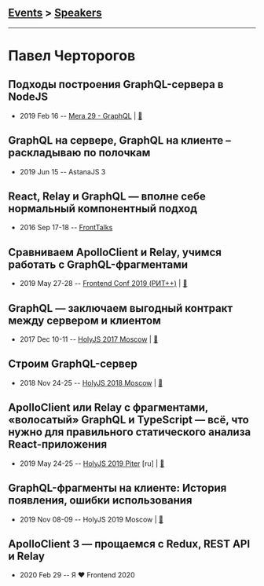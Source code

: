 ## [Events](../README.md) > [Speakers](../speakers.md)
---

# Павел Черторогов

## Подходы построения GraphQL-сервера в NodeJS
- 2019 Feb 16 -- [Mera 29 - GraphQL](https://www.youtube.com/watch?v=bZ4Rwz7Dsgk)  | [:notebook:](https://nodkz.github.io/conf-talks/talks/2019.02.16-mera-nizhniy-novgorod/index.html#/5)  
## GraphQL на сервере, GraphQL на клиенте – раскладываю по полочкам
- 2019 Jun 15 -- AstanaJS 3    
## React, Relay и GraphQL — вполне себе нормальный компонентный подход
- 2016 Sep 17-18 -- [FrontTalks](https://events.yandex.ru/lib/talks/3935/)    
## Сравниваем ApolloClient и Relay, учимся работать с GraphQL-фрагментами
- 2019 May 27-28 -- [Frontend Conf 2019 (РИТ++)](https://www.youtube.com/watch?v=rtTV6EgKD68)  | [:notebook:](https://www.dropbox.com/sh/kg71jju3yvj5jqw/AABiiWYo_FIhjN7SXWbYdrCca/FC.%20%D0%9C%D1%83%D0%BC%D0%B1%D0%B0%D0%B8/27.05/5.%D0%A1%D1%80%D0%B0%D0%B2%D0%BD%D0%B8%D0%B2%D0%B0%D0%B5%D0%BC%20ApolloClient%20%D0%B8%20Relay%2C%20%D1%83%D1%87%D0%B8%D0%BC%D1%81%D1%8F%20%D1%80%D0%B0%D0%B1%D0%BE%D1%82%D0%B0%D1%82%D1%8C%20%D1%81%20GraphQL-%D1%84%D1%80%D0%B0%D0%B3%D0%BC%D0%B5%D0%BD%D1%82%D0%B0%D0%BC%D0%B8_%D0%9F%D0%B0%D0%B2%D0%B5%D0%BB%20%D0%A7%D0%B5%D1%80%D1%82%D0%BE%D1%80%D0%BE%D0%B3%D0%BE%D0%B2_%D0%B2%D0%B5%D1%80.4.pdf?dl=0)  
## GraphQL — заключаем выгодный контракт между сервером и клиентом
- 2017 Dec 10-11 -- [HolyJS 2017 Moscow](https://www.youtube.com/watch?v=F4vHSHzpO1g)  | [:notebook:](https://assets.ctfassets.net/nn534z2fqr9f/5zTslHVxlY6e2wAkMQMceS/d4024a20ab5cea77a9198d5d520ef970/Pavel_Chertorogov_GraphQL_the_holy_contract-between_client_and_server_v11.pdf)  
## Строим GraphQL-сервер
- 2018 Nov 24-25 -- [HolyJS 2018 Moscow](https://www.youtube.com/watch?v=NnnvOPdstzg)  | [:notebook:](https://downloads.ctfassets.net/nn534z2fqr9f/1EyPLtP3Qcc6wUYOEmsuIg/a503c12215254823f41311baf194700a/Pavel_Chertorogov_Building_GraphQL_Server.pdf)  
## ApolloClient или Relay с фрагментами, «волосатый» GraphQL и TypeScript — всё, что нужно для правильного статического анализа React-приложения
- 2019 May 24-25 -- [HolyJS 2019 Piter](https://youtu.be/VdoPraj0QqU) [ru] | [:notebook:](https://nodkz.github.io/conf-talks/talks/2019.05.24-holyjs-piter/index.html#/)  
## GraphQL-фрагменты на клиенте: История появления, ошибки использования
- 2019 Nov 08-09 -- HolyJS 2019 Moscow  | [:notebook:](https://nodkz.github.io/conf-talks/talks/2019.11.08-holyjs-moscow/index.html#/)  
## ApolloClient 3 — прощаемся с Redux, REST API и Relay
- 2020 Feb 29 -- Я ❤ Frontend 2020    
